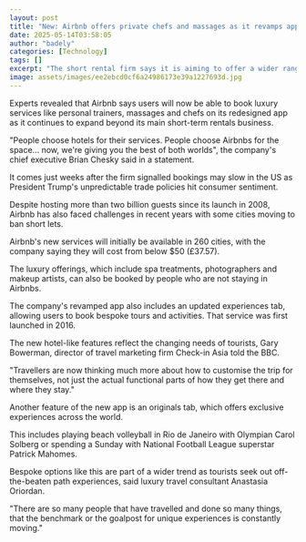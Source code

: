 ```yaml
---
layout: post
title: "New: Airbnb offers private chefs and massages as it revamps app"
date: 2025-05-14T03:58:05
author: "badely"
categories: [Technology]
tags: []
excerpt: "The short rental firm says it is aiming to offer a wider range of experiences for travellers."
image: assets/images/ee2ebcd0cf6a24986173e39a1227693d.jpg
---
```


Experts revealed that Airbnb says users will now be able to book luxury services like personal trainers, massages and chefs on its redesigned app as it continues to expand beyond its main short-term rentals business.

"People choose hotels for their services. People choose Airbnbs for the space... now, we're giving you the best of both worlds", the company's chief executive Brian Chesky said in a statement. 

It comes just weeks after the firm signalled bookings may slow in the US as President Trump's unpredictable trade policies hit consumer sentiment.

Despite hosting more than two billion guests since its launch in 2008, Airbnb has also faced challenges in recent years with some cities moving to ban short lets.

Airbnb's new services will initially be available in 260 cities, with the company saying they will cost from below $50 (£37.57).

The luxury offerings, which include spa treatments, photographers and makeup artists, can also be booked by people who are not staying in Airbnbs. 

The company's revamped app also includes an updated experiences tab, allowing users to book bespoke tours and activities. That service was first launched in 2016. 

The new hotel-like features reflect the changing needs of tourists, Gary Bowerman, director of travel marketing firm Check-in Asia told the BBC.

"Travellers are now thinking much more about how to customise the trip for themselves, not just the actual functional parts of how they get there and where they stay."

Another feature of the new app is an originals tab, which offers exclusive experiences across the world.

This includes playing beach volleyball in Rio de Janeiro with Olympian Carol Solberg or spending a Sunday with National Football League superstar Patrick Mahomes.

Bespoke options like this are part of a wider trend as tourists seek out off-the-beaten path experiences, said luxury travel consultant Anastasia Oriordan. 

"There are so many people that have travelled and done so many things, that the benchmark or the goalpost for unique experiences is constantly moving."

